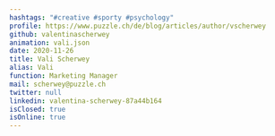 ```yaml
---
hashtags: "#creative #sporty #psychology"
profile: https://www.puzzle.ch/de/blog/articles/author/vscherwey
github: valentinascherwey
animation: vali.json
date: 2020-11-26
title: Vali Scherwey
alias: Vali
function: Marketing Manager
mail: scherwey@puzzle.ch
twitter: null
linkedin: valentina-scherwey-87a44b164
isClosed: true
isOnline: true
---
```


